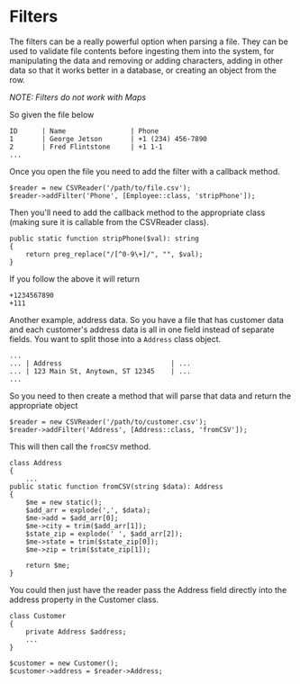 # Filters

The filters can be a really powerful option when parsing a file.  They can be used to validate file contents before ingesting them into the system, for manipulating the data and removing or adding characters, adding in other data so that it works better in a database, or creating an object from the row.

*NOTE: Filters do not work with Maps*

So given the file below

```
ID      | Name                | Phone
1       | George Jetson       | +1 (234) 456-7890
2       | Fred Flintstone     | +1 1-1
...
```

Once you open the file you need to add the filter with a callback method.

```
$reader = new CSVReader('/path/to/file.csv');
$reader->addFilter('Phone', [Employee::class, 'stripPhone']);
```

Then you'll need to add the callback method to the appropriate class (making sure it is callable from the CSVReader class).

```
public static function stripPhone($val): string
{
    return preg_replace("/[^0-9\+]/", "", $val);
}
```

If you follow the above it will return

```
+1234567890
+111
```

Another example, address data.  So you have a file that has customer data and each customer's address data is all in one field instead of separate fields.  You want to split those into a `Address` class object.

```
...
... | Address                           | ...
... | 123 Main St, Anytown, ST 12345    | ...
...
```

So you need to then create a method that will parse that data and return the appropriate object

```
$reader = new CSVReader('/path/to/customer.csv');
$reader->addFilter('Address', [Address::class, 'fromCSV']);
```

This will then call the `fromCSV` method.

```
class Address 
{
    ...
public static function fromCSV(string $data): Address
{
    $me = new static();
    $add_arr = explode(',', $data);
    $me->add = $add_arr[0];
    $me->city = trim($add_arr[1]);
    $state_zip = explode(' ', $add_arr[2]);
    $me->state = trim($state_zip[0]);
    $me->zip = trim($state_zip[1]);

    return $me;
}
```

You could then just have the reader pass the Address field directly into the address property in the Customer class.

```
class Customer
{
    private Address $address;
    ...
}

$customer = new Customer();
$customer->address = $reader->Address;
```
